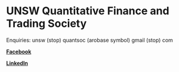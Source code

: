 # UNSW Quantitative Finance and Trading Society
Enquiries: unsw (stop) quantsoc (arobase symbol) gmail (stop) com

**[Facebook](https://www.facebook.com/unswquantsoc)**

**[LinkedIn](https://www.linkedin.com/company/78403699/)**
